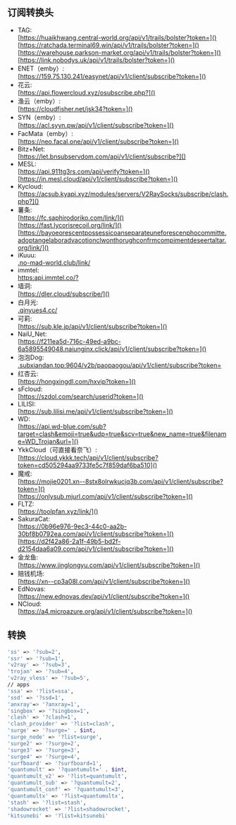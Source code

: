 ## 订阅转换头

- TAG:<br>
[https://huaikhwang.central-world.org/api/v1/trails/bolster?token=]()<br>
[https://ratchada.terminal69.win/api/v1/trails/bolster?token=]()<br>
[https://warehouse.parkson-market.org/api/v1/trails/bolster?token=]()<br>
[https://link.nobodys.uk/api/v1/trails/bolster?token=]()<br>
- ENET（emby）:<br>
[https://159.75.130.241/easynet/api/v1/client/subscribe?token=]()<br>
- 花云:<br>
[https://api.flowercloud.xyz/osubscribe.php?]()<br>
- 渔云（emby）:<br>
[https://cloudfisher.net/jsk34?token=]()<br>
- SYN（emby）:<br>
[https://acl.syyn.pw/api/v1/client/subscribe?token=]()<bdr>
- FacMata（emby）:<br>
[https://neo.facal.one/api/v1/client/subscribe?token=]()<br>
- Bitz+Net:<br>
[https://let.bnsubservdom.com/api/v1/client/subscribe?]()<br>
- MESL:<br>
[https://api.911tg3rs.com/api/verify?token=]()<br>
[https://in.mesl.cloud/api/v1/client/subscribe?token=]()<br>
- Kycloud:<br>
[https://acsub.kyapi.xyz/modules/servers/V2RaySocks/subscribe/clash.php?]()<br>
- 薯条:<br>
[https://fc.saphirodoriko.com/link/]()<br>
[https://fast.lycorisrecoil.org/link/]()<br>
[https://bayoeorescentpossessicoanseparateuneforescenphocommitte.adoptangelaboradvacotionclwonthorughconfrmcompimentdeseertaltar.org/link/]()<br>
- iKuuu:<br>
[.no-mad-world.club/link/]()<br>
- immtel:<br>
[https:api.immtel.co/?]()<br>
- 墙洞:<br>
[https://dler.cloud/subscribe/]()<br>
- 白月光:<br>
[.qinyues4.cc/]()<br>
- 可莉:<br>
[https://sub.kle.jp/api/v1/client/subscribe?token=]()<br>
- NaiU_Net:<br>
[https://f211ea5d-716c-49ed-a9bc-6a5895549048.naiunginx.click/api/v1/client/subscribe?token=]()<br>
- 泡泡Dog:<br>
[.subxiandan.top:9604/v2b/paopaogou/api/v1/client/subscribe?token=]()<br>
- 红杏云:<br>
[https://hongxingdl.com/hxvip?token=]()<br>
- sFcloud:<br>
[https://szdol.com/search/userid?token=]()<br>
- LILISI:<br>
[https://sub.lilisi.me/api/v1/client/subscribe?token=]()<br>
- WD:<br>
[https://api.wd-blue.com/sub?target=clash&emoji=true&udp=true&scv=true&new_name=true&filename=WD_Trojan&url=]()<br>
- YkkCloud（可直接看奈飞）:
[https://cloud.ykkk.tech/api/v1/client/subscribe?token=cd505294aa9733fe5c7f859daf6ba510]()<br>
- 魔戒:<br>
[https://mojie0201.xn--8stx8olrwkucjq3b.com/api/v1/client/subscribe?token=]()<br>
[https://onlysub.mjurl.com/api/v1/client/subscribe?token=]()<br>
- FLTZ:<br>
[https://toolpfan.xyz/link/]()<br>
- SakuraCat:<br>
[https://0b96e976-9ec3-44c0-aa2b-30bf8b0792ea.com/api/v1/client/subscribe?token=]()<br>
[https://d2f42a86-2a1f-49b5-bd2f-d2154daa6a09.com/api/v1/client/subscribe?token=]()<br>
- 金龙鱼:<br>
[https://www.jinglongyu.com/api/v1/client/subscribe?token=]()<br>
- 赔钱机场:<br>
[https://xn--cp3a08l.com/api/v1/client/subscribe?token=]()<br>
- EdNovas:<br>
[https://new.ednovas.dev/api/v1/client/subscribe?token=]()<br>
- NCloud:<br>
[https://a4.microazure.org/api/v1/client/subscribe?token=]()<br>


## 转换
```bash
'ss' => '?sub=2',
'ssr' => '?sub=1',
'v2ray' => '?sub=3',
'trojan' => '?sub=4',
'v2ray_vless' => '?sub=5',
// apps
'ssa' => '?list=ssa',
'ssd' => '?ssd=1',
'anxray'=> '?anxray=1',
'singbox' => '?singbox=1',
'clash' => '?clash=1',
'clash_provider' => '?list=clash',
'surge' => '?surge=' . $int,
'surge_node' => '?list=surge',
'surge2' => '?surge=2',
'surge3' => '?surge=3',
'surge4' => '?surge=4',
'surfboard' => '?surfboard=1',
'quantumult' => '?quantumult=' . $int,
'quantumult_v2' => '?list=quantumult',
'quantumult_sub' => '?quantumult=2',
'quantumult_conf' => '?quantumult=3',
'quantumultx' => '?list=quantumultx',
'stash' => '?list=stash',
'shadowrocket' => '?list=shadowrocket',
'kitsunebi' => '?list=kitsunebi'
```
